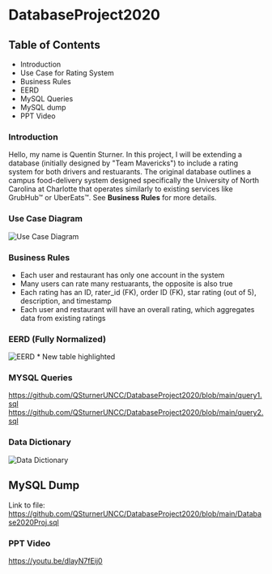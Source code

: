 # DatabaseProject2020

## **Table of Contents** 
* Introduction 
* Use Case for Rating System
* Business Rules
* EERD 
* MySQL Queries
* MySQL dump
* PPT Video 


### Introduction 
Hello, my name is Quentin Sturner. In this project, I will be extending a database (initially designed by "Team Mavericks") to include a rating system for both drivers and restuarants. The original database outlines a campus food-delivery system designed specifically the University of North Carolina at Charlotte that operates similarly to existing services like GrubHub™ or UberEats™. See **Business Rules** for more details. 

### Use Case Diagram

![Use Case Diagram](https://drive.google.com/uc?export=view&id=1vyXvTiCQuMret814vVdh96v8k1phrq7g)

### Business Rules
- Each user and restaurant has only one account in the system
- Many users can rate many restuarants, the opposite is also true
- Each rating has an ID, rater_id (FK), order ID (FK), star rating (out of 5), description, and timestamp
- Each user and restaurant will have an overall rating, which aggregates data from existing ratings

### EERD (Fully Normalized)

![EERD](https://drive.google.com/uc?export=view&id=1rG9h42mTNcu_zgxPcPOiPnYcvyKYn-gV)
\* New table highlighted

### MYSQL Queries

https://github.com/QSturnerUNCC/DatabaseProject2020/blob/main/query1.sql
https://github.com/QSturnerUNCC/DatabaseProject2020/blob/main/query2.sql

### Data Dictionary

![Data Dictionary](https://drive.google.com/uc?export=view&id=15MCSl34-CK9JDm1nuAsW1U9BZBTB_s1P)

## MySQL Dump

Link to file: https://github.com/QSturnerUNCC/DatabaseProject2020/blob/main/Database2020Proj.sql

### PPT Video

https://youtu.be/dlayN7fEij0
